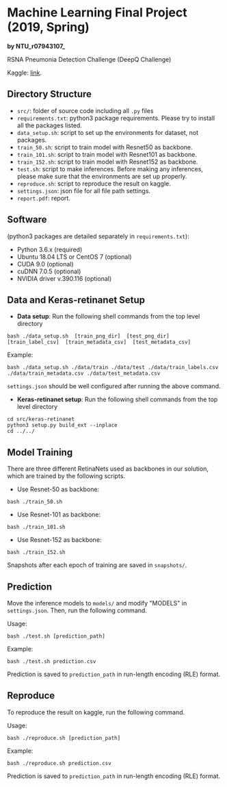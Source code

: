 # Machine Learning Final Project (2019, Spring)

**by NTU_r07943107_**

RSNA Pneumonia Detection Challenge (DeepQ Challenge)

Kaggle: [link](https://www.kaggle.com/c/ml2019spring-final-deepq/overview).

## Directory Structure

- `src/`: folder of source code including all `.py` files
- `requirements.txt`: python3 package requirements. Please try to install all the packages listed.
- `data_setup.sh`: script to set up the environments for dataset, not packages.
- `train_50.sh`: script to train model with Resnet50 as backbone.
- `train_101.sh`: script to train model with Resnet101 as backbone.
- `train_152.sh`: script to train model with Resnet152 as backbone.
- `test.sh`: script to make inferences. Before making any inferences, please make sure that the environments are set up properly.
- `reproduce.sh`: script to reproduce the result on kaggle.
- `settings.json`: json file for all file path settings.
- `report.pdf`: report.

## Software 
(python3 packages are detailed separately in `requirements.txt`):

- Python 3.6.x (required)
- Ubuntu 18.04 LTS or CentOS 7 (optional)
- CUDA 9.0 (optional)
- cuDNN 7.0.5 (optional)
- NVIDIA driver v.390.116 (optional)

## Data and Keras-retinanet Setup

- **Data setup**: Run the following shell commands from the top level directory
```
bash ./data_setup.sh  [train_png_dir]  [test_png_dir]  [train_label_csv]  [train_metadata_csv]  [test_metadata_csv]
```

Example:
```
bash ./data_setup.sh ./data/train ./data/test ./data/train_labels.csv ./data/train_metadata.csv ./data/test_metadata.csv
```

`settings.json` should be well configured after running the above command.

- **Keras-retinanet setup**: Run the following shell commands from the top level directory
```
cd src/keras-retinanet
python3 setup.py build_ext --inplace
cd ../../
```

## Model Training

There are three different RetinaNets used as backbones in our solution, which are trained by the following scripts.

- Use Resnet-50 as backbone:
```
bash ./train_50.sh
```

- Use Resnet-101 as backbone:
```
bash ./train_101.sh
```

- Use Resnet-152 as backbone:
```
bash ./train_152.sh
```

Snapshots after each epoch of training are saved in `snapshots/`.

## Prediction

Move the inference models to `models/` and modify "MODELS" in `settings.json`. Then, run the following command. 

Usage:

	bash ./test.sh [prediction_path]

Example:

	bash ./test.sh prediction.csv

Prediction is saved to `prediction_path` in run-length encoding (RLE) format.

## Reproduce

To reproduce the result on kaggle, run the following command.

Usage:

	bash ./reproduce.sh [prediction_path]

Example:

	bash ./reproduce.sh prediction.csv

Prediction is saved to `prediction_path` in run-length encoding (RLE) format.
